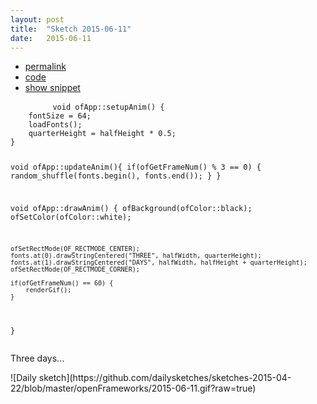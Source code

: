```yaml
---
layout: post
title:  "Sketch 2015-06-11"
date:   2015-06-11
---
```

<div class="code">
    <ul>
		<li><a href="{% post_url 2015-06-11-sketch %}">permalink</a></li>
		<li><a href="https://github.com/dailysketches/dailySketches/tree/master/sketches/2015-06-11">code</a></li>
		<li><a href="#" class="snippet-button">show snippet</a></li>
	</ul>
    <pre class="snippet">
        <code class="cpp">void ofApp::setupAnim() {
    fontSize = 64;
    loadFonts();
    quarterHeight = halfHeight * 0.5;
}

void ofApp::updateAnim(){
    if(ofGetFrameNum() % 3 == 0) {
        random_shuffle(fonts.begin(), fonts.end());
    }
}

void ofApp::drawAnim() {
    ofBackground(ofColor::black);
    ofSetColor(ofColor::white);

    ofSetRectMode(OF_RECTMODE_CENTER);
    fonts.at(0).drawStringCentered("THREE", halfWidth, quarterHeight);
    fonts.at(1).drawStringCentered("DAYS", halfWidth, halfHeight + quarterHeight);
    ofSetRectMode(OF_RECTMODE_CORNER);

    if(ofGetFrameNum() == 60) {
        renderGif();
    }
}</code>
    </pre>
</div>
<p class="description">Three days...</p>
![Daily sketch](https://github.com/dailysketches/sketches-2015-04-22/blob/master/openFrameworks/2015-06-11.gif?raw=true)
